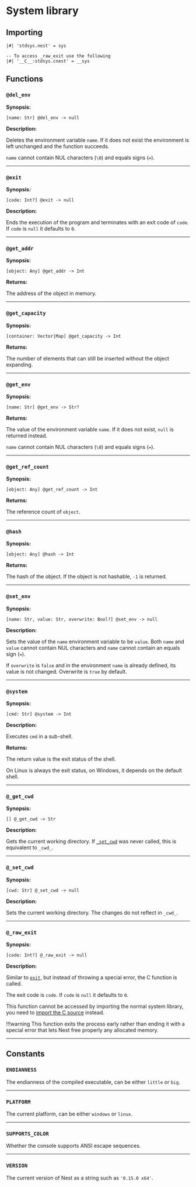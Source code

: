# System library

## Importing

```nest
|#| 'stdsys.nest' = sys

-- To access _raw_exit use the following
|#| '__C__:stdsys.cnest' = __sys
```

## Functions

### `@del_env`

**Synopsis:**

```nest
[name: Str] @del_env -> null
```

**Description:**

Deletes the environment variable `name`. If it does not exist the environment
is left unchanged and the function succeeds.

`name` cannot contain NUL characters (`\0`) and equals signs (`=`).

---

### `@exit`

**Synopsis:**

```nest
[code: Int?] @exit -> null
```

**Description:**

Ends the execution of the program and terminates with an exit code of `code`.
If `code` is `null` it defaults to `0`.

---

### `@get_addr`

**Synopsis:**

```nest
[object: Any] @get_addr -> Int
```

**Returns:**

The address of the object in memory.

---

### `@get_capacity`

**Synopsis:**

```nest
[container: Vector|Map] @get_capacity -> Int
```

**Returns:**

The number of elements that can still be inserted without the object expanding.

---

### `@get_env`

**Synopsis:**

```nest
[name: Str] @get_env -> Str?
```

**Returns:**

The value of the environment variable `name`. If it does not exist, `null` is
returned instead.

`name` cannot contain NUL characters (`\0`) and equals signs (`=`).

---

### `@get_ref_count`

**Synopsis:**

```nest
[object: Any] @get_ref_count -> Int
```

**Returns:**

The reference count of `object`.

---

### `@hash`

**Synopsis:**

```nest
[object: Any] @hash -> Int
```

**Returns:**

The hash of the object. If the object is not hashable, `-1` is returned.

---

### `@set_env`

**Synopsis:**

```nest
[name: Str, value: Str, overwrite: Bool?] @set_env -> null
```

**Description:**

Sets the value of the `name` environment variable to be `value`. Both `name`
and `value` cannot contain NUL characters and `name` cannot contain an equals
sign (`=`).

If `overwrite` is `false` and in the environment `name` is already defined, its
value is not changed. Overwrite is `true` by default.

---

### `@system`

**Synopsis:**

```nest
[cmd: Str] @system -> Int
```

**Description:**

Executes `cmd` in a sub-shell.

**Returns:**

The return value is the exit status of the shell.

On Linux is always the exit status, on Windows, it depends on the default
shell.

---

### `@_get_cwd`

**Synopsis:**

```nest
[] @_get_cwd -> Str
```

**Description:**

Gets the current working directory. If [`_set_cwd`](system_library.md#_set_cwd)
was never called, this is equivalent to `_cwd_`.

---

### `@_set_cwd`

**Synopsis:**

```nest
[cwd: Str] @_set_cwd -> null
```

**Description:**

Sets the current working directory. The changes do not reflect in `_cwd_`.

---

### `@_raw_exit`

**Synopsis:**

```nest
[code: Int?] @_raw_exit -> null
```

**Description:**

Similar to [`exit`](#exit), but instead of throwing a special error, the C
function is called.

The exit code is `code`. If `code` is `null` it defaults to `0`.

This function cannot be accessed by importing the normal system library, you
need to [import the C source](#importing) instead.

!!!warning
    This function exits the process early rather than ending it with a special
    error that lets Nest free properly any allocated memory.

---

## Constants

### `ENDIANNESS`

The endianness of the compiled executable, can be either `little` or `big`.

---

### `PLATFORM`

The current platform, can be either `windows` or `linux`.

---

### `SUPPORTS_COLOR`

Whether the console supports ANSI escape sequences.

---

### `VERSION`

The current version of Nest as a string such as `'0.15.0 x64'`.
